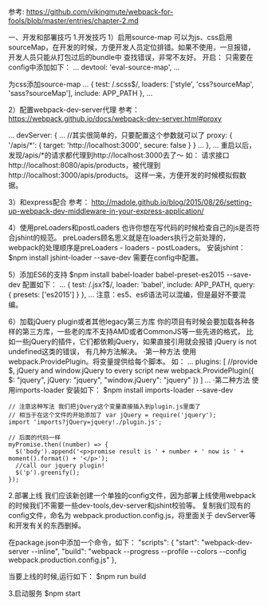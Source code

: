 参考:
https://github.com/vikingmute/webpack-for-fools/blob/master/entries/chapter-2.md

一、开发和部署技巧
1.开发技巧
1）启用source-map
可以为js、css启用sourceMap，在开发的时候，方便开发人员定位排错。如果不使用，一旦报错，开发人员只能从打包过后的bundle中
查找错误，非常不友好。
开启：
只需要在config中添加如下：
...
devtool: 'eval-source-map',
...

为css添加source-map
...
{
	test: /\.scss$/,
	loaders: ['style', 'css?sourceMap', 'sass?sourceMap'],
	include: APP_PATH
},
...


2）配置webpack-dev-server代理
参考：
https://webpack.github.io/docs/webpack-dev-server.html#proxy

...
devServer: {
	...
    //其实很简单的，只要配置这个参数就可以了
    proxy: {
      '/apis/*': {
          target: 'http://localhost:3000',
          secure: false
      }
    }
    ...
},
...
重启以后，发现/apis/*的请求都代理到http://localhost:3000去了～
如：
请求接口http://localhost:8080/apis/products，被代理到http://localhost:3000/apis/products。
这样一来，方便开发的时候模拟假数据。


3）和express配合
参考：
http://madole.github.io/blog/2015/08/26/setting-up-webpack-dev-middleware-in-your-express-application/


4）使用preLoaders和postLoaders
也许你想在写代码的时候检查自己的js是否符合jshint的规范。
preLoaders顾名思义就是在loaders执行之前处理的，webpack的处理顺序是preLoaders - loaders - postLoaders。
安装jshint：
$npm install jshint-loader --save-dev
需要在config中配置。


5）添加ES6的支持
$npm install babel-loader babel-preset-es2015 --save-dev
配置如下：
...
  {
    test: /\.jsx?$/,
    loader: 'babel',
    include: APP_PATH,
    query: {
      presets: ['es2015']
    }
  },
...
注意：es5、es6语法可以混编，但是最好不要混编。


6）加载jQuery plugin或者其他legacy第三方库
你的项目有时候会要加载各种各样的第三方库，一些老的库不支持AMD或者CommonJS等一些先进的格式，
比如一些jQuery的插件，它们都依赖jQuery，如果直接引用就会报错 jQuery is not undefined这类的错误，
有几种方法解决。
·第一种方法
	使用webpack.ProvidePlugin。将变量提供给每个脚本。
	如：
	  ...
	  plugins: [
	    //provide $, jQuery and window.jQuery to every script
	    new webpack.ProvidePlugin({
	      $: "jquery",
	      jQuery: "jquery",
	      "window.jQuery": "jquery"
	    })
	  ]
	  ...
·第二种方法
	使用imports-loader
	安装如下：
		$npm install imports-loader --save-dev

	// 注意这种写法 我们把jQuery这个变量直接插入到plugin.js里面了
	// 相当于在这个文件的开始添加了 var jQuery = require('jquery');
	import 'imports?jQuery=jquery!./plugin.js';

	// 后面的代码一样
	myPromise.then((number) => {
	  $('body').append('<p>promise result is ' + number + ' now is ' + moment().format() + '</p>');
	  //call our jquery plugin!
	  $('p').greenify();
	});



2.部署上线
我们应该新创建一个单独的config文件，因为部署上线使用webpack的时候我们不需要一些dev-tools,dev-server和jshint校验等。
复制我们现有的config文件，命名为 webpack.production.config.js，将里面关于 devServer等和开发有关的东西删掉。

在package.json中添加一个命令，如下：
"scripts": {
	"start": "webpack-dev-server --inline",
	"build": "webpack --progress --profile --colors --config webpack.production.config.js"
},

当要上线的时候,运行如下：
$npm run build





3.启动服务
$npm start



